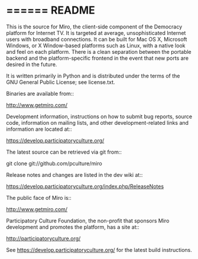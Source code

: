 ======
README
======

This is the source for Miro, the client-side component of the
Democracy platform for Internet TV.  It is targeted at average,
unsophisticated Internet users with broadband connections.  It can be
built for Mac OS X, Microsoft Windows, or X Window-based platforms
such as Linux, with a native look and feel on each platform.  There is
a clean separation between the portable backend and the
platform-specific frontend in the event that new ports are desired in
the future.

It is written primarily in Python and is distributed under the terms
of the GNU General Public License; see license.txt.

Binaries are available from::

   http://www.getmiro.com/

Development information, instructions on how to submit bug reports,
source code, information on mailing lists, and other
development-related links and information are located at::

   https://develop.participatoryculture.org/

The latest source can be retrieved via git from::

   git clone git://github.com/pculture/miro

Release notes and changes are listed in the dev wiki at::

   https://develop.participatoryculture.org/index.php/ReleaseNotes

The public face of Miro is::

   http://www.getmiro.com/

Participatory Culture Foundation, the non-profit that sponsors
Miro development and promotes the platform, has a site at::

   http://participatoryculture.org/

See https://develop.participatoryculture.org/ for the latest build 
instructions.
